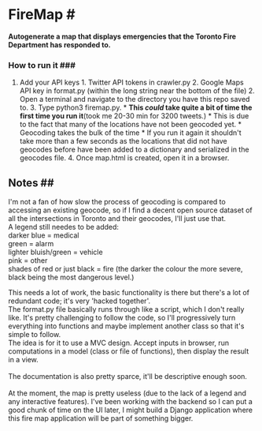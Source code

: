 # FireMap #<br />
<b>Autogenerate a map that displays emergencies that the Toronto Fire Department has responded to.</b> <br />

### How to run it ###<br />
1. Add your API keys
 			1. Twitter API tokens in crawler.py
			2. Google Maps API key in format.py (within the long string near the bottom of the file)
		2. Open a terminal and navigate to the directory you have this repo saved to.
		3. Type python3 firemap.py.
			* <b>This <i>could</i> take quite a bit of time the first time you run it</b>(took me 20-30 min for 3200 tweets.)
			* This is due to the fact that many of the locations have not been geocoded yet.
				* Geocoding takes the bulk of the time
			* If you run it again it shouldn't take more than a few seconds as the locations that did not have geocodes before have been added to a dictionary and serialized in the geocodes file.
		4. Once map.html is created, open it in a browser.
## Notes ##<br />

I'm not a fan of how slow the process of geocoding is compared to accessing an existing geocode, so if I find a decent open source dataset of all the intersections in Toronto and their geocodes, I'll just use that.<br />
A legend still needes to be added:<br />
darker blue = medical<br />
green = alarm<br />
lighter bluish/green = vehicle <br />
pink = other<br />
shades of red or just black = fire (the darker the colour the more severe, black being the most dangerous level.)<br />

This needs a lot of work, the basic functionality is there but there's a lot of redundant code; it's very 'hacked together'.<br />
The format.py file basically runs through like a script, which I don't really like. It's pretty challenging to follow the code, so I'll progressively turn everything into functions and maybe implement another class so that it's simple to follow.<br /> The idea is for it to use a MVC design. Accept inputs in browser, run computations in a model (class or file of functions), then display the result in a view.<br /><br />
The documentation is also pretty sparce, it'll be descriptive enough soon.<br /><br />
At the moment, the map is pretty useless (due to the lack of a legend and any interactive features). I've been working with the backend so I can put a good chunk of time on the UI later, I might build a Django application where this fire map application will be part of something bigger.
